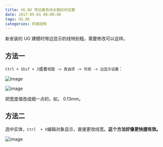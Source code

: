 ```yaml
---
title: UG_NX 带边着色线太粗如何设置
date: 2017-05-01 00:00:00
tags: UG_NX
categories: 机械结构
---
```


新安装的 UG 建模时带边显示的线特别粗，需要修改可以这样。

<!--more-->
## 方法一

`Ctrl + Shif + J`或者`视图 -> 首选项 -> 可视 -> 边显示设置`：


![image](https://wx1.sinaimg.cn/large/006mcMYXgy1g0622b7w8rj30b30fqwf5.jpg)

![image](https://ws1.sinaimg.cn/large/006mcMYXgy1g0622jr3vmj30a70ho42e.jpg)


把宽度值改成细一点的，如， 0.13mm。

## 方法二

选中实体，`Ctrl  + V`编辑对象显示，直接更改线宽。**这个方法好像更快捷有效。**

![image](https://wx1.sinaimg.cn/large/006mcMYXgy1g06256p49fj30940h3q3c.jpg)